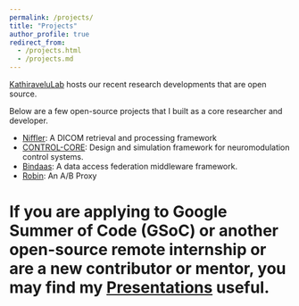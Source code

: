 ```yaml
---
permalink: /projects/
title: "Projects"
author_profile: true
redirect_from: 
  - /projects.html
  - /projects.md
---
```


[KathiraveluLab](https://github.com/kathiravelulab/) hosts our recent research developments that are open source.

Below are a few open-source projects that I built as a core researcher and developer.

* [Niffler](https://github.com/Emory-HITI/Niffler/): A DICOM retrieval and processing framework
* [CONTROL-CORE](https://github.com/ControlCore-Project/): Design and simulation framework for neuromodulation control systems.
* [Bindaas](https://github.com/sharmalab/bindaas/): A data access federation middleware framework.
* [Robin](https://github.com/KathiraveluLab/robin/): An A/B Proxy

# If you are applying to Google Summer of Code (GSoC) or another open-source remote internship or are a new contributor or mentor, you may find my [Presentations](../_pages/foss.html) useful.
